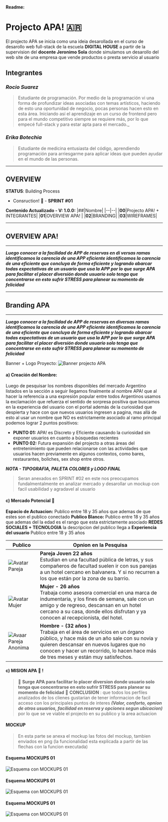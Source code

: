 ####  Readme:
# Projecto APA! 🇦🇷 
El projecto APA se inicia como una ideia desarollada en el curso de desarollo web full-stack de la escuela **DIGITAL HOUSE** a partir de la supervision del  **docente Jeronimo Sola** donde simulamos un desarollo del web site de una empresa que vende productos o presta servicio al usuario

## Integrantes
### *Rocio Suarez*
> Estudiante de programación. Por medio de la programación vi una forma de profundizar ideas asociadas con temas artísticos, haciendo de esto una oportunidad de negocio, pocas personas hacen esto en esta área. Iniciando así el aprendizaje en un curso de frontend pero para el mundo competitivo siempre se requiere más, por lo que empecé full-stack y para estar apta para el mercado._

### *Erika Botechia*
> Estudiante de medicina entusiasta del código, aprendiendo programación para arriesgarme para aplicar ideas que pueden ayudar en el mundo de las personas.  
---
## OVERVIEW
**STATUS**: Building Process  
- Consruction! :hammer:  - **SPRINT #01**

**Contenido Actualizado - V: 1.0.0:**
|##|Nombre|
|--|--|
|**00**|Projecto APA!  + INTEGRANTES|
|**01**|OVERVIEW APA!  |
|**02**|BRANDING|
|**03**|WIREFRAMES|

---
## OVERVIEW APA!
---
___Luego conocer a la facilidad de APP de reservas en di versas ramas identificamos la carencia de una APP eficiente identificamos la carencia de una eficiente que concluya de forma eficiente y logrando abarcar todas expectativas de un usuario que usa la APP por lo que surge APA para facilitar el placer diversión donde usuario solo tenga que concentrarse en esto sufrir STRESS para planear su momento de felicidad___


---
## Branding APA
---
___Luego conocer a la facilidad de APP de reservas en diversas ramas identificamos la carencia de una APP eficiente identificamos la carencia de una eficiente que concluya de forma eficiente y logrando abarcar todas expectativas de un usuario que usa la APP por lo que surge APA para facilitar el placer diversión donde usuario solo tenga que concentrarse en esto sufrir STRESS para planear su momento de felicidad___

Banner + Logo Proyecto:
![Banner projecto APA](img/i01_bannerAPAmd.png)

#### a) **Creación del Nombre:** 
Luego de pesquisar los nombres disponibles del mercado Argentino listados en la sección a seguir llegamos finalmente al nombre APA! que al hacer la referencia a una expresión popular entre todos Argentinos usamos la exclamación que refuerza el sentido de sorpresa positiva que buscamos en la experiencia del usuario con el portal además de la curiosidad que despierta y hace con que nuevos usuarios ingresen a pagina, mas allá de esto al usar un nombre que NO es estrictamente asociado al ramo principal podemos lograr 2 puntos positivos: 
- **PUNTO 01:** APA! es Discreto y Eficiente causando la curiosidad sin exponer usuarios en cuanto a búsquedas recientes
- **PUNTO 02:** Futura expansión del projecto a otras áreas del entretenimiento que pueden relacionarse con las actividades que usuarios hacen previamente en algunos contextos, como bares, restaurantes, boliches, sex shop entre otros.

___NOTA - TIPOGRAFIA, PALETA COLORES y LOGO FINAL___
> Seran anexados en SPRINT #02 en este nos preocupamos fundalmentalmente en analizar mercado y desarollar un mockup con facil usabilidad y agradavel al usuario
#### c) **Mercado Potencial :memo:** 
**Espacio de Actuacion:** Publico entre 18 y 35 años que ademas de que estes son el publico conectado
**Publico Blanco:** Publico entre 18 y 35 años que ademas del la edad es el rango que esta estrictamente asociado **REDES SOCIALES + TECNOLOGIA** la descripcion del publico llega a 
**Experiencia del usuario** Publico entre 18 y 35 años


|**Publico**|**Opnion en la Pesquisa**|
|-|-|
|![Avatar Pareja](img/i02_Avatar01.png)|**Pareja Joven 22 años** <br/>Estudian en una facultad pública de letras, y sus compañeros de facultad suelen ir con sus parejas a un hotel cercano en balvanera. Y si no recurren a los que están por la zona de su barrio.|
| ![Avatar Mujer](img/i03_Avatar02.png)|**Mujer  - 26 años**</br>Trabaja como asesora comercial en una marca de indumentaria, y los fines de semana, sale con un amigo y de regreso, descansan en un hotel cercano a su casa,  donde ellos disfrutan y ya conocen al recepcionista, del hotel. |
| ![Avaar Pareja Anonima](img/i04_Avatar03.png)|**Hombre - (32 años )** <br/> Trabaja en el área de servicios en un órgano público, y hace más de un año sale con su novia y quieren descansar en nuevos lugares que no conocen y hacer un recorrido, lo hacen hace más de tres meses y están muy satisfechos. |



#### c) **MISION APA :blue_heart: !** 
>  :blue_heart: **Surge APA para facilitar lo placer diversion donde usuario solo tenga que concentrarse en esto sufrir STRESS para planear su momento de felicidad** :blue_heart:
> **CONCLUSION** : que todos los perfiles analizados de los clienes gustarian de tener informacion de facil acceso con los principales puntos  de interes ___(Valor, conforto, opnion de otros usuarios, facilidad en reserva y opciones segun ubicacion)___ por lo que se ve viable el projecto en su publico y la area actuacion

#### MOCKUP 

> En esta parte se anexa el mockup las fotos del mockup, tambien enviados en png (la funcionalidad esta explicada a partir de las flechas con la funcion executada)

#### Esquema MOCKUPS 01
![Esquema con MOCKUPS 01](img/i05_Mockups01.png)


#### Esquema MOCKUPS 01
![Esquema con MOCKUPS 01](img/i06_Mockups02.png)


#### Esquema MOCKUPS 01
![Esquema con MOCKUPS 01](img/i07_Mockups03.png)
